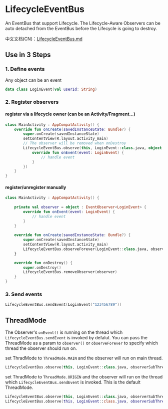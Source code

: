 # LifecycleEventBus
An EventBus that support Lifecycle. The Lifecycle-Aware Observers can be auto detached from the EventBus before the Lifecycle is going to destroy.

中文文档(CN)：[LifecycleEventBus.md](https://github.com/GeeJoe/LifecycleEventBus/blob/main/LifecycleEventBus.md)

## Use in 3 Steps
### 1. Define events
Any object can be an event
```kotlin
data class LoginEvent(val userId: String)
```

### 2. Register observers
#### register via a lifecycle owner (can be an Activity/Fragment...)
```kotlin
class MainActivity : AppCompatActivity() {
    override fun onCreate(savedInstanceState: Bundle?) {
        super.onCreate(savedInstanceState)
        setContentView(R.layout.activity_main)
        // The observer will be removed when onDestroy
        LifecycleEventBus.observe(this, LoginEvent::class.java, object : EventObserver<LoginEvent> {
            override fun onEvent(event: LoginEvent) {
                // handle event
            }
        })
    }
}
```

#### register/unregister manually
```kotlin
class MainActivity : AppCompatActivity() {
    
    private val observer = object : EventObserver<LoginEvent> {
        override fun onEvent(event: LoginEvent) {
            // handle event
        }
    }
    
    override fun onCreate(savedInstanceState: Bundle?) {
        super.onCreate(savedInstanceState)
        setContentView(R.layout.activity_main)
        LifecycleEventBus.observeForever(LoginEvent::class.java, observer)
    }

    override fun onDestroy() {
        super.onDestroy()
        LifecycleEventBus.removeObserver(observer)
    }
}
```

### 3. Send events
```kotlin
LifecycleEventBus.sendEvent(LoginEvent("123456789"))
```

## ThreadMode
The Observer's `onEvent()` is running on the thread which `LifecycleEventBus.sendEvent` is invoked by defalut.
You can pass the ThreadMode as a param to `observer()` or `observeForever` to specify which thread the observer should run on.

set ThradMode to `ThreadMode.MAIN` and the observer will run on main thread.
```kotlin
LifecycleEventBus.observe(this, LoginEvent::class.java, observerSubThread, ThreadMode.MAIN)
```
set ThradMode to `ThreadMode.ORIGIN` and the observer will run on the thread which `LifecycleEventBus.sendEvent` is invoked. This is the default ThreadMode.

```kotlin
LifecycleEventBus.observe(this, LoginEvent::class.java, observerSubThread)
LifecycleEventBus.observe(this, LoginEvent::class.java, observerSubThread, ThreadMode.ORIGIN)
```
